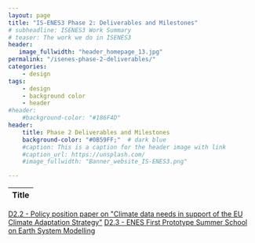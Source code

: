 ```yaml
---
layout: page
title: "IS-ENES3 Phase 2: Deliverables and Milestones"
# subheadline: ISENES3 Work Summary
# teaser: The work we do in ISENES3
header:
   image_fullwidth: "header_homepage_13.jpg"
permalink: "/isenes-phase-2-deliverables/"
categories:
    - design
tags:
    - design
    - background color
    - header
#header:
    #background-color: "#186F4D"
header:
    title: Phase 2 Deliverables and Milestones
    background-color: "#0B59FF;"  # dark blue
    #caption: This is a caption for the header image with link
    #caption_url: https://unsplash.com/
    #image_fullwidth: "Banner_website_IS-ENES3.png"

---
```


Title | 
:----:|
[D2.2 - Policy position paper on "Climate data needs in support of the EU Climate Adaptation Strategy"](https://raw.githubusercontent.com/valeriupredoi/valeriupredoi.github.io/master/pdf_documents/IS-ENES_D2.2.pdf) 
[D2.3 - ENES First Prototype Summer School on Earth System Modelling](https://raw.githubusercontent.com/valeriupredoi/valeriupredoi.github.io/master/pdf_documents/IS-ENES_D2.3.pdf) 
